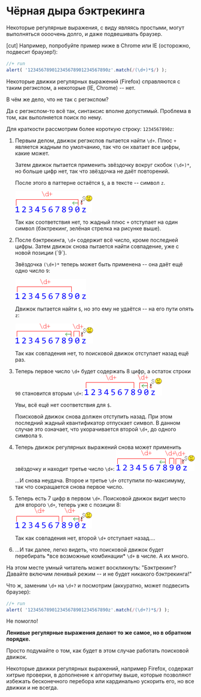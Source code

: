 # Чёрная дыра бэктрекинга

Некоторые регулярные выражения, с виду являясь простыми, могут выполняться оооочень долго, и даже подвешивать браузер.

[cut]
Например, попробуйте пример ниже в Chrome или IE (осторожно, подвесит браузер!):

```js
//+ run
alert( '123456789012345678901234567890z'.match(/(\d+)*$/) );
```

Некоторые движки регулярных выражений (Firefox) справляются с таким регэкспом, а некоторые (IE, Chrome) -- нет.

В чём же дело, что не так с регэкспом?

Да с регэкспом-то всё так, синтаксис вполне допустимый. Проблема в том, как выполняется поиск по нему.

Для краткости рассмотрим более короткую строку: <code class="subject">1234567890z</code>:

<ol>
<li>Первым делом, движок регэкспов пытается найти <code class="pattern">\d+</code>. Плюс <code class="pattern">+</code> является жадным по умолчанию, так что он хватает все цифры, какие может.

Затем движок пытается применить звёздочку вокруг скобок <code class="pattern">(\d+)*</code>, но больше цифр нет, так что звёздочка не даёт повторений. 

После этого в паттерне остаётся <code class="pattern">$</code>, а в тексте -- символ <code class="subject">z</code>. 

<img src="bad_backtrack_greedy1.png">

Так как соответствия нет, то жадный плюс <code class="pattern">+</code> отступает на один символ (бэктрекинг, зелёная стрелка на рисунке выше).
</li>
<li>После бэктрекинга, <code class="pattern">\d+</code> содержит всё число, кроме последней цифры. Затем движок снова пытается найти совпадение, уже с новой позиции (`9`). 

Звёздочка <code class="pattern">(\d+)*</code> теперь может быть применена -- она даёт ещё одно число <code class="match">9</code>:

<img src="bad_backtrack_greedy11.png">

Движок пытается найти `$`, но это ему не удаётся -- на его пути опять `z`:

<img src="bad_backtrack_greedy2.png">

Так как совпадения нет, то поисковой движок отступает назад ещё раз.
</li>
<li>Теперь первое число <code class="pattern">\d+</code> будет содержать 8 цифр, а остаток строки <code class="subject">90</code> становится вторым <code class="pattern">\d+</code>:

<img src="bad_backtrack_greedy3.png">

Увы, всё ещё нет соответствия для <code class="pattern">$</code>.

Поисковой движок снова должен отступить назад. При этом последний жадный квантификатор отпускает символ. В данном случае это означает, что укорачивается второй <code class="pattern">\d+</code>, до одного символа <code class="subject">9</code>.
</li>
<li>Теперь движок регулярных выражений снова может применить звёздочку и находит третье число <code class="pattern">\d+</code>:

<img src="bad_backtrack_greedy4.png">

...И снова неудача. Второе и третье <code class="pattern">\d+</code> отступили по-максимуму, так что сокращается снова первое число.
</li>
<li>Теперь есть 7 цифр в первом <code class="pattern">\d+</code>. Поисковой движок видит место для второго <code class="pattern">\d+</code>, теперь уже с позиции 8:

<img src="bad_backtrack_greedy5.png">

Так как совпадения нет, второй <code class="pattern">\d+</code> отступает назад....
</li>
<li>...И так далее, легко видеть, что поисковой движок будет перебирать *все возможные комбинации* <code class="pattern">\d+</code> в числе. А их много.</li>
</ol>

На этом месте умный читатель может воскликнуть: "Бэктрекинг? Давайте включим ленивый режим -- и не будет никакого бэктрекинга!"

Что ж, заменим <code class="pattern">\d+</code> на <code class="pattern">\d+?</code> и посмотрим (аккуратно, может подвесить браузер):

```js
//+ run
alert( '123456789012345678901234567890z'.match(/(\d+?)*$/) );
```

Не помогло!

**Ленивые регулярные выражения делают то же самое, но в обратном порядке.**

Просто подумайте о том, как будет в этом случае работать поисковой движок.

Некоторые движки регулярных выражений, например Firefox, содержат хитрые проверки, в дополнение к алгоритму выше, которые позволяют избежать бесконечного перебора или кардинально ускорить его, но все движки и не всегда.
